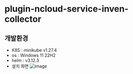 # plugin-ncloud-service-inven-collector


## 개발환경
* K8S : minikube v1.27.4
* os : Windows 11 22H2
* helm : v3.12.3
* 설치 화면
![image](https://github.com/chulgyujeon/plugin-ncloud-service-inven-collector/assets/101609006/304db630-b312-4179-9494-7af6ab06f7ef)
